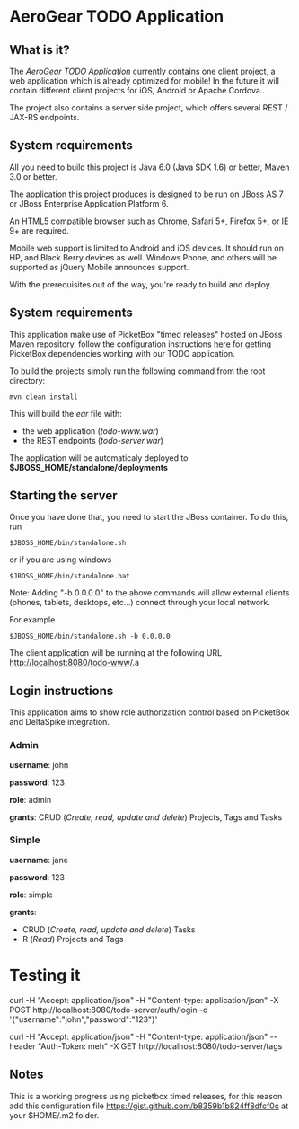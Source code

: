 AeroGear TODO Application
=========================

What is it?
-----------

The _AeroGear TODO Application_ currently contains one client project, a web application which is already optimized for mobile! In the future it will contain different client projects for iOS, Android or Apache Cordova..

The project also contains a server side project, which offers several REST / JAX-RS endpoints.

System requirements
-------------------

All you need to build this project is Java 6.0 (Java SDK 1.6) or better, Maven
3.0 or better.

The application this project produces is designed to be run on JBoss AS 7 or JBoss Enterprise Application Platform 6.

An HTML5 compatible browser such as Chrome, Safari 5+, Firefox 5+, or IE 9+ are
required. 

Mobile web support is limited to Android and iOS devices.  It should run on HP,
and Black Berry devices as well.  Windows Phone, and others will be supported as 
jQuery Mobile announces support.
 
With the prerequisites out of the way, you're ready to build and deploy.

System requirements
-------------------

This application make use of PicketBox "timed releases" hosted on JBoss Maven repository, follow the configuration instructions [here](https://community.jboss.org/wiki/MavenSettings) for getting PicketBox dependencies working with our TODO application.

To build the projects simply run the following command from the root directory:

    mvn clean install

This will build the _ear_ file with:
- the web application (_todo-www.war_)
- the REST endpoints (_todo-server.war_)

The application will be automaticaly deployed to **$JBOSS_HOME/standalone/deployments**

Starting the server
-------------------------

Once you have done that, you need to start the JBoss container. To do this, run
  
    $JBOSS_HOME/bin/standalone.sh
  
or if you are using windows
 
    $JBOSS_HOME/bin/standalone.bat
    
Note: Adding "-b 0.0.0.0" to the above commands will allow external clients (phones, tablets, 
desktops, etc...) connect through your local network.
      
For example

    $JBOSS_HOME/bin/standalone.sh -b 0.0.0.0 

The client application will be running at the following URL <http://localhost:8080/todo-www/>.a

Login instructions
------------------

This application aims to show role authorization control based on PicketBox and DeltaSpike integration.

### Admin

**username**: john

**password**: 123

**role**: admin

**grants**: CRUD (*Create, read, update and delete*) Projects, Tags and Tasks

### Simple

**username**: jane

**password**: 123

**role**: simple

**grants**: 

* CRUD (*Create, read, update and delete*) Tasks
* R (*Read*)  Projects and Tags

# Testing it

curl -H "Accept: application/json" -H "Content-type: application/json" -X POST http://localhost:8080/todo-server/auth/login -d '{"username":"john","password":"123"}'

curl -H "Accept: application/json" -H "Content-type: application/json" --header "Auth-Token: meh" -X GET http://localhost:8080/todo-server/tags

Notes
------

This is a working progress using picketbox timed releases, for this reason add this configuration file https://gist.github.com/b8359b1b824ff8dfcf0c at your $HOME/.m2 folder. 
